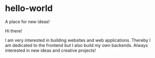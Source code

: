 # hello-world
A place for new ideas!

Hi there!

I am very interested in building websites and web applications. Thereby I am dedicated to the frontend but I also build my own backends.
Always interested in new ideas and creative projects! 
